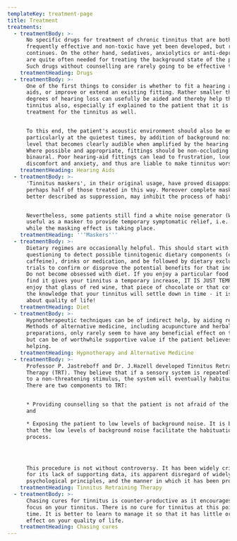 ```yaml
---
templateKey: treatment-page
title: Treatment
treatments:
  - treatmentBody: >-
      No specific drugs for treatment of chronic tinnitus that are both
      frequently effective and non-toxic have yet been developed, but research
      continues. On the other hand, sedatives, anxiolytics or anti-depressants
      are quite often needed for treating the background state of the patient.
      Such drugs without counselling are rarely going to be effective though.
    treatmentHeading: Drugs
  - treatmentBody: >-
      One of the first things to consider is whether to fit a hearing aid or
      aids, or improve or extend an existing fitting. Rather smaller than usual
      degrees of hearing loss can usefully be aided and thereby help the
      tinnitus also, especially if explained to the patient that it is a
      treatment for the tinnitus as well.


      To this end, the patient's acoustic environment should also be enriched,
      particularly at the quietest times, by addition of background noise at a
      level that becomes clearly audible when amplified by the hearing aid.
      Where possible and appropriate, fittings should be non-occluding and
      binaural. Poor hearing-aid fittings can lead to frustration, loudness
      discomfort and anxiety, and thus are liable to make tinnitus worse.
    treatmentHeading: Hearing Aids
  - treatmentBody: >-
      'Tinnitus maskers', in their original usage, have proved disappointing in
      perhaps half of those treated in this way. Moreover complete masking,
      better described as suppression, may inhibit the process of habituation.


      Nevertheless, some patients still find a white noise generator (WNG)
      useful as a masker to provide temporary symptomatic relief, i.e. comfort
      while the masking effect is taking place.
    treatmentHeading: '''Maskers'''
  - treatmentBody: >-
      Dietary regimes are occasionally helpful. This should start with careful
      questioning to detect possible tinnitogenic dietary components (e.g.
      caffeine), drinks or medication, and be followed by dietary exclusion
      trials to confirm or disprove the potential benefits for that individual.
      Do not become obsessed with diet. If you enjoy a particular food and you
      find it gives your tinnitus a temporary increase, IT IS JUST TEMPORARY! So
      enjoy that glass of red wine, that piece of chocolate or that coffee with
      the knowledge that your tinnitus will settle down in time - it is all
      about quality of life!
    treatmentHeading: Diet
  - treatmentBody: >-
      Hypnotherapeutic techniques can be of indirect help, by aiding relaxation.
      Methods of alternative medicine, including acupuncture and herbal
      preparations, only rarely seem to have any beneficial effect on tinnitus,
      but can be of worthwhile supportive value if the patient believes they are
      helping.
    treatmentHeading: Hypnotherapy and Alternative Medicine
  - treatmentBody: >-
      Professor P. Jastreboff and Dr. J.Hazell developed Tinnitus Retraining
      Therapy (TRT). They believe that if a sensory system is repeatedly exposed
      to a non-threatening stimulus, the system will eventually habituate to it.
      There are two components to TRT:


      * Providing counselling so that the patient is not afraid of the tinnitus,
      and

      * Exposing the patient to low levels of background noise. It is believed
      that the low levels of background noise facilitate the habituation
      process.




      This procedure is not without controversy. It has been widely criticised
      for its lack of supporting data, its apparent disregard of widely held
      psychological principles, and the manner in which it has been promoted.
    treatmentHeading: Tinnitus Retraining Therapy
  - treatmentBody: >-
      Chasing cures for tinnitus is counter-productive as it encourages you to
      focus on your tinnitus. There is no cure for tinnitus at this point in
      time. It is better to learn to manage it so that it has little or no
      effect on your quality of life.
    treatmentHeading: Chasing cures
---
```


